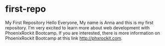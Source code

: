 # first-repo
My First Repository
Hello Everyone, My name is Anna and this is my first repository. I'm very excited to learn more about web development with PhoenixRockit Bootcamp. If you are interested, there is more information on PhoenixRockit Bootcamp at this link http://phxrockit.com.
